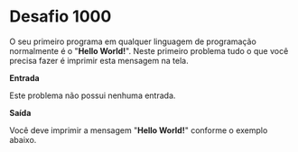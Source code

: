 # Desafio 1000

O seu primeiro programa em qualquer linguagem de programação normalmente é o "**Hello World!**". Neste primeiro problema tudo o que você precisa fazer é imprimir esta mensagem na tela.

**Entrada**

Este problema não possui nenhuma entrada.

**Saída**

Você deve imprimir a mensagem "**Hello World!**" conforme o exemplo abaixo.